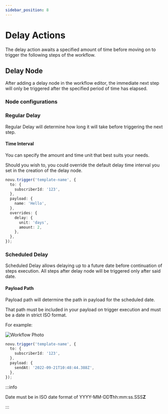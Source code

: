 ```yaml
---
sidebar_position: 8
---
```


# Delay Actions

The delay action awaits a specified amount of time before moving on to trigger the following steps of the workflow.

## Delay Node

After adding a delay node in the workflow editor, the immediate next step will only be triggered after the specified period of time has elapsed.

### Node configurations

### Regular Delay

Regular Delay will determine how long it will take before triggering the next step.

#### Time Interval

You can specify the amount and time unit that best suits your needs.

Should you wish to, you could override the default delay time interval you set in the creation of the delay node.

```typescript
novu.trigger('template-name', {
  to: {
    subscriberId: '123',
  },
  payload: {
    name: 'Hello',
  },
  overrides: {
    delay: {
      unit: 'days',
      amount: 2,
    },
  },
});
```

### Scheduled Delay

Scheduled Delay allows delaying up to a future date before continuation of steps execution. All steps after delay node will be triggered only after said date.

#### Payload Path

Payload path will determine the path in payload for the scheduled date.

That path must be included in your payload on trigger execution and must be a date in strict ISO format.

For example:

![Workflow Photo](/img/scheduled-delay.png)

```typescript
novu.trigger('template-name', {
  to: {
    subscriberId: '123',
  },
  payload: {
    sendAt: '2022-09-21T10:48:44.388Z',
  },
});
```

:::info

Date must be in ISO date format of YYYY-MM-DD**T**hh:mm:ss.SSS**Z**

:::
